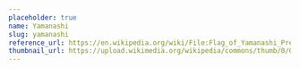 ```yaml
---
placeholder: true
name: Yamanashi
slug: yamanashi
reference_url: https://en.wikipedia.org/wiki/File:Flag_of_Yamanashi_Prefecture.svg
thumbnail_url: https://upload.wikimedia.org/wikipedia/commons/thumb/0/00/Flag_of_Yamanashi_Prefecture.svg/120px-Flag_of_Yamanashi_Prefecture.svg.png
---
```


